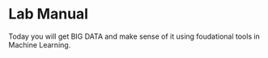# Lab Manual

Today you will get BIG DATA and make sense of it using foudational tools in Machine Learning. 

